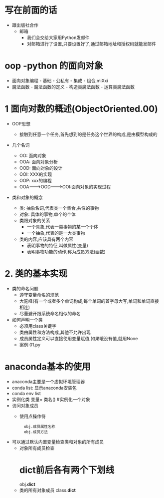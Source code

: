 # 写在前面的话
- 跟出版社合作
   - 邮箱
        - 我们会交给大家用Python发邮件
        - 对邮箱进行了设置,只要设置好了,通过邮箱地址和授权码就能发邮件
        
        
#  oop -python 的面向对象
- 面向对象编程
        - 基础
        - 公私有
        - 集成
        - 组合,miXxi
- 魔法函数
        - 魔法函数的定义
        - 构造类魔法函数
        - 运算类魔法函数
        
# 1 面向对数的概述(ObjectOriented.00)
- OOP思想
    - 接触到任意一个任务,首先想到的是任务这个世界的构成,是由模型构成的
- 几个名词
    - OO: 面向对象
    - OOA: 面向对象分析
    - OOD: 面向对象的设计
    - OOI: XXX的实现
    - OOP: xxx的编程
    - OOA--->OOD--->OOI:面向对象的实现过程
        
 - 类和对象的概念
     - 类: 抽象名词,代表类一个集合,共性的事物
     - 对象: 具体的事物,单个的个体
     - 类跟对象的关系
        - 一个具象,代表一类事物的某一个个体
        - 一个抽象,代表的是一大类事物
     - 类的内容,应该具有两个内容
        - 表明事物的特征,叫做属性(变量)
        - 表明事物功能的动作,称为成员方法(函数)
  # 2. 类的基本实现
  - 类的命名问题
    - 遵守变量命名的规范
    - 大驼峰(有一个或者多个单词构成,每个单词的首字母大写,单词和单词直接相连)
    - 尽量避开跟系统命名相似的命名
  - 如何声明一个类
    - 必须用class关键字
    - 类由属性和方法构成,其他不允许出现
    - 成员属性定义可以直接使用变量赋值,如果哦没有值,就用None
    - 案例 01.py
  # anaconda基本的使用
  - anaconda主要是一个虚拟环境管理器
  - conda list: 显示anaconda安装包
  - conda env list 
  - 实例化类
    变量= 类名() #实例化一个对象
  - 访问对象成员
    - 使用点操作符
    
            obj.成员属性名称
            obj.成员方法
  - 可以通过默认内置变量检查类和对象的所有成员
    - 对象所有成员检查
        # dict前后各有两个下划线
        obj.__dict__
    - 类的所有对象成员
        class.__dict__
           
    
    
  
 